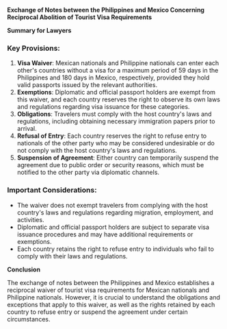 **Exchange of Notes between the Philippines and Mexico Concerning Reciprocal Abolition of Tourist Visa Requirements**

**Summary for Lawyers**

### Key Provisions:

1.  **Visa Waiver**: Mexican nationals and Philippine nationals can enter each other's countries without a visa for a maximum period of 59 days in the Philippines and 180 days in Mexico, respectively, provided they hold valid passports issued by the relevant authorities.
2.  **Exemptions**: Diplomatic and official passport holders are exempt from this waiver, and each country reserves the right to observe its own laws and regulations regarding visa issuance for these categories.
3.  **Obligations**: Travelers must comply with the host country's laws and regulations, including obtaining necessary immigration papers prior to arrival.
4.  **Refusal of Entry**: Each country reserves the right to refuse entry to nationals of the other party who may be considered undesirable or do not comply with the host country's laws and regulations.
5.  **Suspension of Agreement**: Either country can temporarily suspend the agreement due to public order or security reasons, which must be notified to the other party via diplomatic channels.

### Important Considerations:

*   The waiver does not exempt travelers from complying with the host country's laws and regulations regarding migration, employment, and activities.
*   Diplomatic and official passport holders are subject to separate visa issuance procedures and may have additional requirements or exemptions.
*   Each country retains the right to refuse entry to individuals who fail to comply with their laws and regulations.

**Conclusion**

The exchange of notes between the Philippines and Mexico establishes a reciprocal waiver of tourist visa requirements for Mexican nationals and Philippine nationals. However, it is crucial to understand the obligations and exceptions that apply to this waiver, as well as the rights retained by each country to refuse entry or suspend the agreement under certain circumstances.